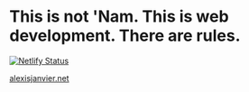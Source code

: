 # This is not 'Nam. This is web development. There are rules.

[![Netlify Status](https://api.netlify.com/api/v1/badges/3d6b6ab5-630b-49f4-9469-3104e09122fa/deploy-status)](https://app.netlify.com/sites/lucid-mcnulty-7476fd/deploys)

[alexisjanvier.net](http://alexisjanvier.net/)
